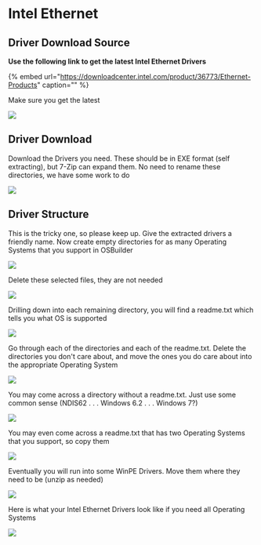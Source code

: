 # Intel Ethernet

## Driver Download Source

**Use the following link to get the latest Intel Ethernet Drivers**

{% embed url="https://downloadcenter.intel.com/product/36773/Ethernet-Products" caption="" %}

Make sure you get the latest

![](../../../.gitbook/assets/image%20%287%29.png)

## Driver Download

Download the Drivers you need. These should be in EXE format \(self extracting\), but 7-Zip can expand them. No need to rename these directories, we have some work to do

![](../../../.gitbook/assets/image%20%288%29.png)

## Driver Structure

This is the tricky one, so please keep up. Give the extracted drivers a friendly name. Now create empty directories for as many Operating Systems that you support in OSBuilder

![](../../../.gitbook/assets/image%20%2874%29.png)

Delete these selected files, they are not needed

![](../../../.gitbook/assets/image%20%28104%29.png)

Drilling down into each remaining directory, you will find a readme.txt which tells you what OS is supported

![](../../../.gitbook/assets/image%20%28111%29.png)

Go through each of the directories and each of the readme.txt. Delete the directories you don't care about, and move the ones you do care about into the appropriate Operating System

![](../../../.gitbook/assets/image%20%2867%29.png)

You may come across a directory without a readme.txt. Just use some common sense \(NDIS62 . . . Windows 6.2 . . . Windows 7?\)

![](../../../.gitbook/assets/image%20%2818%29.png)

You may even come across a readme.txt that has two Operating Systems that you support, so copy them

![](../../../.gitbook/assets/image%20%28201%29.png)

Eventually you will run into some WinPE Drivers. Move them where they need to be \(unzip as needed\)

![](../../../.gitbook/assets/image%20%28180%29.png)

Here is what your Intel Ethernet Drivers look like if you need all Operating Systems

![](../../../.gitbook/assets/image%20%2850%29.png)

